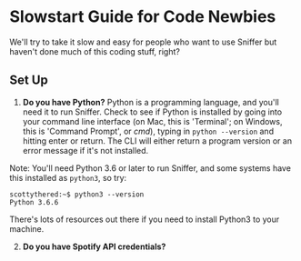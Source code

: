 # Slowstart Guide for Code Newbies
We'll try to take it slow and easy for people who want to use Sniffer but haven't done much of this coding stuff, right?

## Set Up
1. **Do you have Python?**
Python is a programming language, and you'll need it to run Sniffer. Check to see if Python is installed by going into your command line interface (on Mac, this is 'Terminal'; on Windows, this is 'Command Prompt', or *cmd*), typing in ```python --version``` and hitting enter or return. The CLI will either return a program version or an error message if it's not installed.

Note: You'll need Python 3.6 or later to run Sniffer, and some systems have this installed as ```python3```, so try:
```
scottythered:~$ python3 --version
Python 3.6.6
```
There's lots of resources out there if you need to install Python3 to your machine.

2. **Do you have Spotify API credentials?**
